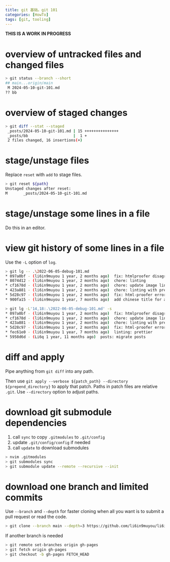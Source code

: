 ```yaml
---
title: git 基础。git 101
categories: [HowTo]
tags: [git, tooling]
---
```


**THIS IS A WORK IN PROGRESS**

# overview of untracked files and changed files

```bash
> git status --branch --short
## main...origin/main
 M 2024-05-10-git-101.md
?? bb
```

# overview of staged changes

```bash
> git diff --stat --staged
 _posts/2024-05-10-git-101.md | 15 +++++++++++++++
 _posts/bb                    |  1 +
 2 files changed, 16 insertions(+)
```

# stage/unstage files

Replace `reset` with `add` to stage files.

```bash
> git reset ${path}
Unstaged changes after reset:
M       _posts/2024-05-10-git-101.md
```

# stage/unstage some lines in a file

Do this in an editor.

# view git history of some lines in a file

Use the `-L` option of `log`.

```bash
> git lg -- .\2022-06-05-debug-101.md
* 097a0bf - (li6in9muyou 1 year, 2 months ago)  fix: htmlproofer disagree with unicode paths
* 8074d12 - (li6in9muyou 1 year, 2 months ago)  chore: linting
* cf1678d - (li6in9muyou 1 year, 2 months ago)  chore: update image links
* 423a881 - (li6in9muyou 1 year, 2 months ago)  chore: linting with prettier
* 5d28c97 - (li6in9muyou 1 year, 2 months ago)  fix: html-proofer errors
* 900fa15 - (li6in9muyou 1 year, 7 months ago)  add chinese title for all posts

> git lg -L'14,18:.\2022-06-05-debug-101.md' -s
* 097a0bf - (li6in9muyou 1 year, 2 months ago)  fix: htmlproofer disagree with unicode paths
* cf1678d - (li6in9muyou 1 year, 2 months ago)  chore: update image links
* 423a881 - (li6in9muyou 1 year, 2 months ago)  chore: linting with prettier
* 5d28c97 - (li6in9muyou 1 year, 2 months ago)  fix: html-proofer errors
* fec61e0 - (li6in9muyou 1 year, 7 months ago)  linting: prettier
* 5958d6d - (Li6q 1 year, 11 months ago)  posts: migrate posts
```

# diff and apply

Pipe anything from `git diff` into any path.

Then use `git apply --verbose ${patch_path} --directory ${prepend_directory}` to apply that patch.
Paths in patch files are relative `.git`.
Use `--directory` option to adjust paths.

# download git submodule dependencies

1. call `sync` to copy `.gitmodules` to `.git/config`
2. update `.git/config/config` if needed
3. call `update` to download submodules

```bash
> nvim .gitmodules
> git submodules sync
> git submodule update --remote --recursive --init
```

# download one branch and limited commits

Use `--branch` and `--depth` for faster cloning when all you want is to submit a pull request or read the code.

```bash
> git clone --branch main --depth=3 https://github.com/li6in9muyou/li6in9muyou.github.io.git
```

If another branch is needed

```bash
> git remote set-branches origin gh-pages
> git fetch origin gh-pages
> git checkout -b gh-pages FETCH_HEAD
```
